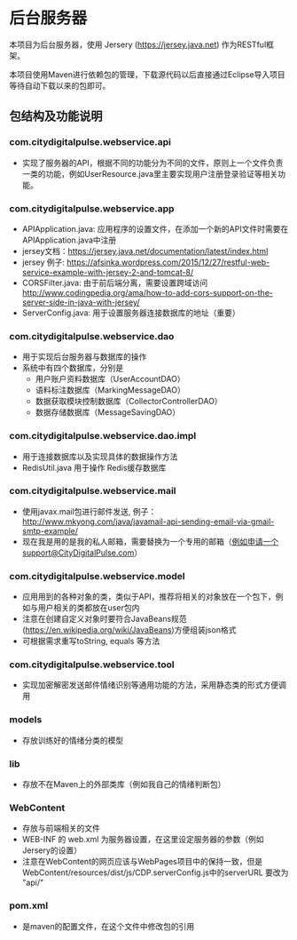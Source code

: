 # 后台服务器

本项目为后台服务器，使用 Jersery (https://jersey.java.net) 作为RESTful框架。

本项目使用Maven进行依赖包的管理，下载源代码以后直接通过Eclipse导入项目等待自动下载以来的包即可。

## 包结构及功能说明

### com.citydigitalpulse.webservice.api
- 实现了服务器的API，根据不同的功能分为不同的文件，原则上一个文件负责一类的功能，例如UserResource.java里主要实现用户注册登录验证等相关功能。

### com.citydigitalpulse.webservice.app
- APIApplication.java: 应用程序的设置文件，在添加一个新的API文件时需要在APIApplication.java中注册
- jersey文档：https://jersey.java.net/documentation/latest/index.html
- jersey 例子: https://afsinka.wordpress.com/2015/12/27/restful-web-service-example-with-jersey-2-and-tomcat-8/
- CORSFilter.java: 由于前后端分离，需要设置跨域访问 http://www.codingpedia.org/ama/how-to-add-cors-support-on-the-server-side-in-java-with-jersey/
- ServerConfig.java: 用于设置服务器连接数据库的地址（重要）

### com.citydigitalpulse.webservice.dao
- 用于实现后台服务器与数据库的操作
- 系统中有四个数据库，分别是
    - 用户账户资料数据库（UserAccountDAO）
    - 语料标注数据库（MarkingMessageDAO）
    - 数据获取模块控制数据库（CollectorControllerDAO）
    - 数据存储数据库（MessageSavingDAO）

### com.citydigitalpulse.webservice.dao.impl
- 用于连接数据库以及实现具体的数据操作方法
- RedisUtil.java 用于操作 Redis缓存数据库

### com.citydigitalpulse.webservice.mail
- 使用javax.mail包进行邮件发送, 例子：http://www.mkyong.com/java/javamail-api-sending-email-via-gmail-smtp-example/
- 现在我是用的是我的私人邮箱，需要替换为一个专用的邮箱（例如申请一个support@CityDigitalPulse.com）

### com.citydigitalpulse.webservice.model
- 应用用到的各种对象的类，类似于API，推荐将相关的对象放在一个包下，例如与用户相关的类都放在user包内
- 注意在创建自定义对象时要符合JavaBeans规范(https://en.wikipedia.org/wiki/JavaBeans)方便组装json格式
- 可根据需求重写toString, equals 等方法

### com.citydigitalpulse.webservice.tool
- 实现加密解密发送邮件情绪识别等通用功能的方法，采用静态类的形式方便调用

### models
- 存放训练好的情绪分类的模型

### lib
- 存放不在Maven上的外部类库（例如我自己的情绪判断包）

### WebContent
- 存放与前端相关的文件
- WEB-INF 的 web.xml 为服务器设置，在这里设定服务器的参数（例如Jersery的设置）
- 注意在WebContent的网页应该与WebPages项目中的保持一致，但是WebContent/resources/dist/js/CDP.serverConfig.js中的serverURL 要改为 "api/"

### pom.xml 
- 是maven的配置文件，在这个文件中修改包的引用
